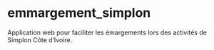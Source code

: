 # emmargement_simplon
Application web pour faciliter les émargements lors des activités de Simplon Côte d’Ivoire.
